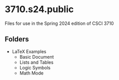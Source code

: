 # 3710.s24.public

Files for use in the Spring 2024 edition of CSCI 3710

## Folders

- LaTeX Examples
    - Basic Document
    - Lists and Tables
    - Logic Symbols
    - Math Mode
